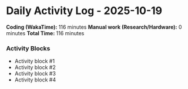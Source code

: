 # Daily Activity Log - 2025-10-19

**Coding (WakaTime):** 116 minutes
**Manual work (Research/Hardware):** 0 minutes
**Total Time:** 116 minutes

### Activity Blocks
- Activity block #1
- Activity block #2
- Activity block #3
- Activity block #4

